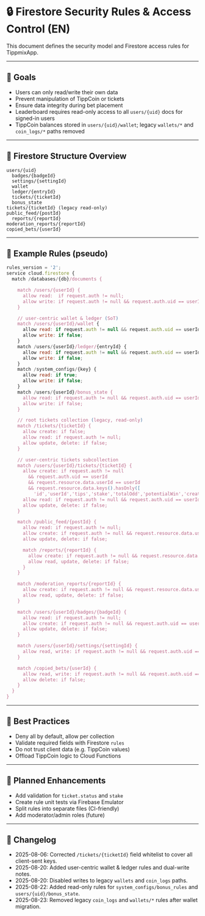 # 🔒 Firestore Security Rules & Access Control (EN)

This document defines the security model and Firestore access rules for TippmixApp.

---

## 🔐 Goals

- Users can only read/write their own data
- Prevent manipulation of TippCoin or tickets
- Ensure data integrity during bet placement
- Leaderboard requires read-only access to all `users/{uid}` docs for signed-in users
- TippCoin balances stored in `users/{uid}/wallet`; legacy `wallets/*` and `coin_logs/*` paths removed

---

## 🧾 Firestore Structure Overview

```
users/{uid}
  badges/{badgeId}
  settings/{settingId}
  wallet
  ledger/{entryId}
  tickets/{ticketId}
  bonus_state
tickets/{ticketId} (legacy read-only)
public_feed/{postId}
  reports/{reportId}
moderation_reports/{reportId}
copied_bets/{userId}
```

---

## 📜 Example Rules (pseudo)

```js
rules_version = '2';
service cloud.firestore {
  match /databases/{db}/documents {

    match /users/{userId} {
      allow read:  if request.auth != null;
      allow write: if request.auth != null && request.auth.uid == userId;
    }

    // user-centric wallet & ledger (SoT)
    match /users/{userId}/wallet {
      allow read: if request.auth != null && request.auth.uid == userId;
      allow write: if false;
    }
    match /users/{userId}/ledger/{entryId} {
      allow read: if request.auth != null && request.auth.uid == userId;
      allow write: if false;
    }
    match /system_configs/{key} {
      allow read: if true;
      allow write: if false;
    }
    match /users/{userId}/bonus_state {
      allow read: if request.auth != null && request.auth.uid == userId;
      allow write: if false;
    }

    // root tickets collection (legacy, read-only)
    match /tickets/{ticketId} {
      allow create: if false;
      allow read: if request.auth != null;
      allow update, delete: if false;
    }

    // user-centric tickets subcollection
    match /users/{userId}/tickets/{ticketId} {
      allow create: if request.auth != null
        && request.auth.uid == userId
        && request.resource.data.userId == userId
        && request.resource.data.keys().hasOnly([
          'id','userId','tips','stake','totalOdd','potentialWin','createdAt','updatedAt','status']);
      allow read: if request.auth != null && request.auth.uid == userId;
      allow update, delete: if false;
    }

    match /public_feed/{postId} {
      allow read: if request.auth != null;
      allow create: if request.auth != null && request.resource.data.userId == request.auth.uid;
      allow update, delete: if false;

      match /reports/{reportId} {
        allow create: if request.auth != null && request.resource.data.userId == request.auth.uid;
        allow read, update, delete: if false;
      }
    }

    match /moderation_reports/{reportId} {
      allow create: if request.auth != null && request.resource.data.userId == request.auth.uid;
      allow read, update, delete: if false;
    }

    match /users/{userId}/badges/{badgeId} {
      allow read: if request.auth != null;
      allow create: if request.auth != null && request.auth.uid == userId;
      allow update, delete: if false;
    }

    match /users/{userId}/settings/{settingId} {
      allow read, write: if request.auth != null && request.auth.uid == userId;
    }

    match /copied_bets/{userId} {
      allow read, write: if request.auth != null && request.auth.uid == userId;
      allow delete: if false;
    }
  }
}
```

---

## 🧠 Best Practices

- Deny all by default, allow per collection
- Validate required fields with Firestore `rules`
- Do not trust client data (e.g. TippCoin values)
- Offload TippCoin logic to Cloud Functions

---

## 📌 Planned Enhancements

- Add validation for `ticket.status` and `stake`
- Create rule unit tests via Firebase Emulator
- Split rules into separate files (CI-friendly)
- Add moderator/admin roles (future)

---

## 📘 Changelog

- 2025-08-06: Corrected `/tickets/{ticketId}` field whitelist to cover all client-sent keys.
- 2025-08-20: Added user-centric wallet & ledger rules and dual-write notes.
- 2025-08-20: Disabled writes to legacy `wallets` and `coin_logs` paths.
- 2025-08-22: Added read-only rules for `system_configs/bonus_rules` and `users/{uid}/bonus_state`.
- 2025-08-23: Removed legacy `coin_logs` and `wallets/*` rules after wallet migration.

